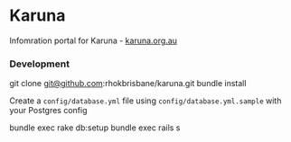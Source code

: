 Karuna
======

Infomration portal for Karuna - [karuna.org.au](http://karuna.org.au/)

### Development

  git clone git@github.com:rhokbrisbane/karuna.git
  bundle install

Create a `config/database.yml` file using `config/database.yml.sample` with your Postgres config

  bundle exec rake db:setup
  bundle exec rails s

